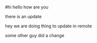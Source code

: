 #hi
hello how are you

there is an update

hey we are doing thing to update in remote

some  other guy did a change
